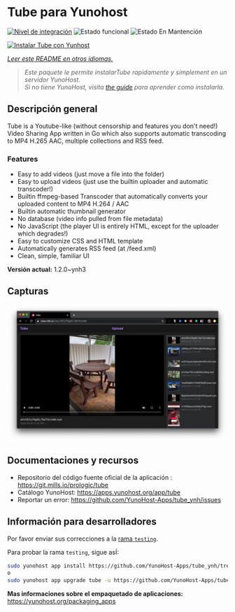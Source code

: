 <!--
Este archivo README esta generado automaticamente<https://github.com/YunoHost/apps/tree/master/tools/readme_generator>
No se debe editar a mano.
-->

# Tube para Yunohost

[![Nivel de integración](https://apps.yunohost.org/badge/integration/tube)](https://ci-apps.yunohost.org/ci/apps/tube/)
![Estado funcional](https://apps.yunohost.org/badge/state/tube)
![Estado En Mantención](https://apps.yunohost.org/badge/maintained/tube)

[![Instalar Tube con Yunhost](https://install-app.yunohost.org/install-with-yunohost.svg)](https://install-app.yunohost.org/?app=tube)

*[Leer este README en otros idiomas.](./ALL_README.md)*

> *Este paquete le permite instalarTube rapidamente y simplement en un servidor YunoHost.*  
> *Si no tiene YunoHost, visita [the guide](https://yunohost.org/install) para aprender como instalarla.*

## Descripción general

Tube is a Youtube-like (without censorship and features you don't need!) Video Sharing App written in Go which also supports automatic transcoding to MP4 H.265 AAC, multiple collections and RSS feed.

### Features

- Easy to add videos (just move a file into the folder)
- Easy to upload videos (just use the builtin uploader and automatic transcoder!)
- Builtin ffmpeg-based Transcoder that automatically converts your uploaded content to MP4 H.264 / AAC
- Builtin automatic thumbnail generator
- No database (video info pulled from file metadata)
- No JavaScript (the player UI is entirely HTML, except for the uploader which degrades!)
- Easy to customize CSS and HTML template
- Automatically generates RSS feed (at /feed.xml)
- Clean, simple, familiar UI


**Versión actual:** 1.2.0~ynh3

## Capturas

![Captura de Tube](./doc/screenshots/screenshot.png)

## Documentaciones y recursos

- Repositorio del código fuente oficial de la aplicación : <https://git.mills.io/prologic/tube>
- Catálogo YunoHost: <https://apps.yunohost.org/app/tube>
- Reportar un error: <https://github.com/YunoHost-Apps/tube_ynh/issues>

## Información para desarrolladores

Por favor enviar sus correcciones a la [rama `testing`](https://github.com/YunoHost-Apps/tube_ynh/tree/testing).

Para probar la rama `testing`, sigue asÍ:

```bash
sudo yunohost app install https://github.com/YunoHost-Apps/tube_ynh/tree/testing --debug
o
sudo yunohost app upgrade tube -u https://github.com/YunoHost-Apps/tube_ynh/tree/testing --debug
```

**Mas informaciones sobre el empaquetado de aplicaciones:** <https://yunohost.org/packaging_apps>
